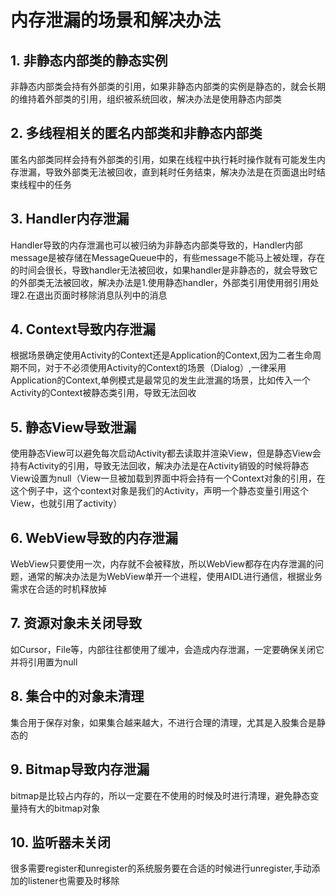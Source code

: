 # 内存泄漏的场景和解决办法

## 1. 非静态内部类的静态实例
非静态内部类会持有外部类的引用，如果非静态内部类的实例是静态的，就会长期的维持着外部类的引用，组织被系统回收，解决办法是使用静态内部类

## 2. 多线程相关的匿名内部类和非静态内部类
匿名内部类同样会持有外部类的引用，如果在线程中执行耗时操作就有可能发生内存泄漏，导致外部类无法被回收，直到耗时任务结束，解决办法是在页面退出时结束线程中的任务

## 3. Handler内存泄漏
Handler导致的内存泄漏也可以被归纳为非静态内部类导致的，Handler内部message是被存储在MessageQueue中的，有些message不能马上被处理，存在的时间会很长，导致handler无法被回收，如果handler是非静态的，就会导致它的外部类无法被回收，解决办法是1.使用静态handler，外部类引用使用弱引用处理2.在退出页面时移除消息队列中的消息

## 4. Context导致内存泄漏
根据场景确定使用Activity的Context还是Application的Context,因为二者生命周期不同，对于不必须使用Activity的Context的场景（Dialog）,一律采用Application的Context,单例模式是最常见的发生此泄漏的场景，比如传入一个Activity的Context被静态类引用，导致无法回收

## 5. 静态View导致泄漏
使用静态View可以避免每次启动Activity都去读取并渲染View，但是静态View会持有Activity的引用，导致无法回收，解决办法是在Activity销毁的时候将静态View设置为null（View一旦被加载到界面中将会持有一个Context对象的引用，在这个例子中，这个context对象是我们的Activity，声明一个静态变量引用这个View，也就引用了activity）

## 6. WebView导致的内存泄漏
WebView只要使用一次，内存就不会被释放，所以WebView都存在内存泄漏的问题，通常的解决办法是为WebView单开一个进程，使用AIDL进行通信，根据业务需求在合适的时机释放掉

## 7. 资源对象未关闭导致
如Cursor，File等，内部往往都使用了缓冲，会造成内存泄漏，一定要确保关闭它并将引用置为null

## 8. 集合中的对象未清理
集合用于保存对象，如果集合越来越大，不进行合理的清理，尤其是入股集合是静态的

## 9. Bitmap导致内存泄漏
bitmap是比较占内存的，所以一定要在不使用的时候及时进行清理，避免静态变量持有大的bitmap对象

## 10. 监听器未关闭
很多需要register和unregister的系统服务要在合适的时候进行unregister,手动添加的listener也需要及时移除